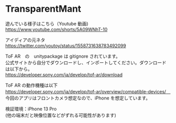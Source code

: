 # TransparentMant

遊んでいる様子はこちら（Youtube 動画)<br>
https://www.youtube.com/shorts/5A09WNhT-10

アイディアの元ネタ<br>
https://twitter.com/youtoy/status/1558731638783492099

ToF AR　の　unitypackage は gitignore されています。<br>
公式サイトから自分でダウンロードし、インポートしてください。ダウンロードは以下から。<br>
https://developer.sony.com/ja/develop/tof-ar/download

ToF AR の動作機種は以下<br>
https://developer.sony.com/ja/develop/tof-ar/overview/compatible-devices/　<br>
今回のアプリはフロントカメラ想定なので、iPhone を想定しています。

検証環境：iPhone 13 Pro<br>
(他の端末だと映像位置などがずれる可能性があります)
